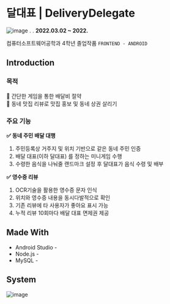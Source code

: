 # 달대표 | DeliveryDelegate   

  
![image](https://user-images.githubusercontent.com/50348197/166195435-733b27c6-ccd1-45b6-bcf1-8388d04696db.png)
  .
  .
**2022.03.02 ~ 2022.**

컴퓨터소프트웨어공학과 4학년 졸업작품 `FRONTEND - ANDROID`



## Introduction
### 목적
📌 간단한 게임을 통한 배달비 절약  
📌 동네 맛집 리뷰로 맛집 홍보 및 동네 상권 살리기

### 주요 기능
**✅ 동네 주민 배달 대행**
1. 주민등록상 거주지 및 위치 기반으로 같은 동네 주민 인증
2. 배달 대표(이하 달대표) 를 정하는 미니게임 수행
3. 수령한 음식을 나눠줄 랜드마크 설정 후 달대표가 음식 수령 및 배부
   
**✅ 영수증 리뷰** 
1. OCR기술을 활용한 영수증 문자 인식  
2. 위치와 영수증 내용을 동시다발적으로 확인  
3. 기존 리뷰에 타 사용자가 좋아요 표시 가능  
4. 누적 리뷰 10회마다 배달 대표 면제권 제공  

## Made With
* Android Studio - 
* Node.js - 
* MySQL - 

## System
![image](https://user-images.githubusercontent.com/50348197/166203146-412782ac-09fa-4871-8bae-a9e7c7eb906c.png)
